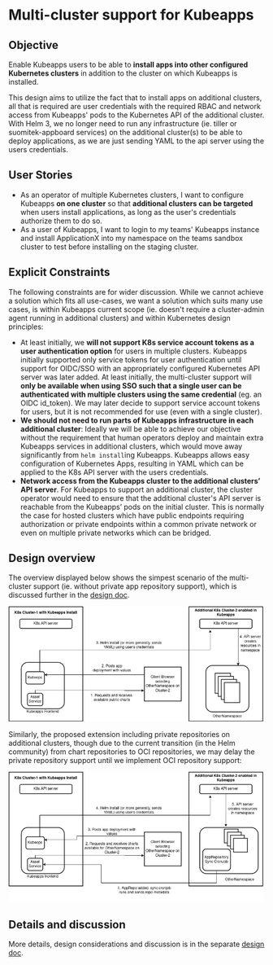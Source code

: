 # Multi-cluster support for Kubeapps

## Objective

Enable Kubeapps users to be able to **install apps into other configured Kubernetes clusters** in addition to the cluster on which Kubeapps is installed.

This design aims to utilize the fact that to install apps on additional clusters, all that is required are user credentials with the required RBAC and network access from Kubeapps' pods to the Kubernetes API of the additional cluster. With Helm 3, we no longer need to run any infrastructure (ie. tiller or suomitek-appboard services) on the additional cluster(s) to be able to deploy applications, as we are just sending YAML to the api server using the users credentials.

## User Stories

* As an operator of multiple Kubernetes clusters, I want to configure Kubeapps **on one cluster** so that **additional clusters can be targeted** when users install applications, as long as the user's credentials authorize them to do so.
* As a user of Kubeapps, I want to login to my teams' Kubeapps instance and install ApplicationX into my namespace on the teams sandbox cluster to test before installing on the staging cluster.

## Explicit Constraints
The following constraints are for wider discussion. While we cannot achieve a solution which fits all use-cases, we want a solution which suits many use cases, is within Kubeapps current scope (ie. doesn't require a cluster-admin agent running in additional clusters) and within Kubernetes design principles:

* At least initially, we **will not support K8s service account tokens as a user authentication option** for users in multiple clusters. Kubeapps initially supported only service tokens for user authentication until support for OIDC/SSO with an appropriately configured Kubernetes API server was later added. At least initially, the multi-cluster support will **only be available when using SSO such that a single user can be authenticated with multiple clusters using the same credential** (eg. an OIDC id_token). We may later decide to support service account tokens for users, but it is not recommended for use (even with a single cluster).
* **We should not need to run parts of Kubeapps infrastructure in each additional cluster**: Ideally we will be able to achieve our objective without the requirement that human operators deploy and maintain extra Kubeapps services in additional clusters, which would move away significantly from `helm install`ing Kubeapps. Kubeapps allows easy configuration of Kubernetes Apps, resulting in YAML which can be applied to the K8s API server with the users credentials.
* **Network access from the Kubeapps cluster to the additional clusters’ API server**. For Kubeapps to support an additional cluster, the cluster operator would need to ensure that the additional cluster's API server is reachable from the Kubeapps’ pods on the initial cluster. This is normally the case for hosted clusters which have public endpoints requiring authorization or private endpoints within a common private network or even on multiple private networks which can be bridged.

## Design overview

The overview displayed below shows the simpest scenario of the multi-cluster support (ie. without private app repository support), which is discussed further in the [design doc](https://docs.google.com/document/d/1-6cKxOsW6K5u3lK7Om2zQeVYVPxzHT6dVwej5wy3_9A/edit).

![Kubeapps Multi-cluster Overview](img/Kubeapps-Multi-cluster-simple.png)

Similarly, the proposed extension including private repositories on additional clusters, though due to the current transition (in the Helm community) from chart repositories to OCI repositories, we may delay the private repository support until we implement OCI repository support:

![Kubeapps Multi-cluster support with private repositories](img/Kubeapps-Multi-cluster-private-repo.png)


## Details and discussion

More details, design considerations and discussion is in the separate [design doc](https://docs.google.com/document/d/1-6cKxOsW6K5u3lK7Om2zQeVYVPxzHT6dVwej5wy3_9A/edit).